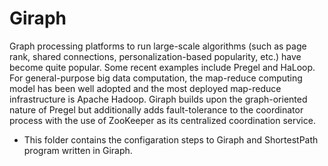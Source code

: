 Giraph
======


Graph processing platforms to run large-scale algorithms (such as page rank, shared connections, personalization-based popularity, etc.) have become quite popular. Some recent examples include Pregel and HaLoop. For general-purpose big data computation, the map-reduce computing model has been well adopted and the most deployed map-reduce infrastructure is Apache Hadoop. Giraph builds upon the graph-oriented nature of Pregel but additionally adds fault-tolerance to the coordinator process with the use of ZooKeeper as its centralized coordination service.

* This folder contains the configaration steps to Giraph and ShortestPath program written in Giraph.
